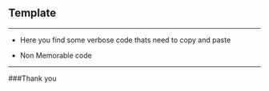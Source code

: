 ## Template
---
- Here you find some verbose code thats need to copy and paste 

- Non Memorable code
---
###Thank you